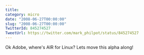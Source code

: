```yaml
---
title: 
category: micro
date: "2008-06-27T00:00:00"
slug: "2008-06-27T00:00:00"
TwitterId: 845274527
TweetUrl: https://twitter.com/mark_philpot/status/845274527
---
```


Ok Adobe, where's AIR for Linux? Lets move this alpha along!

